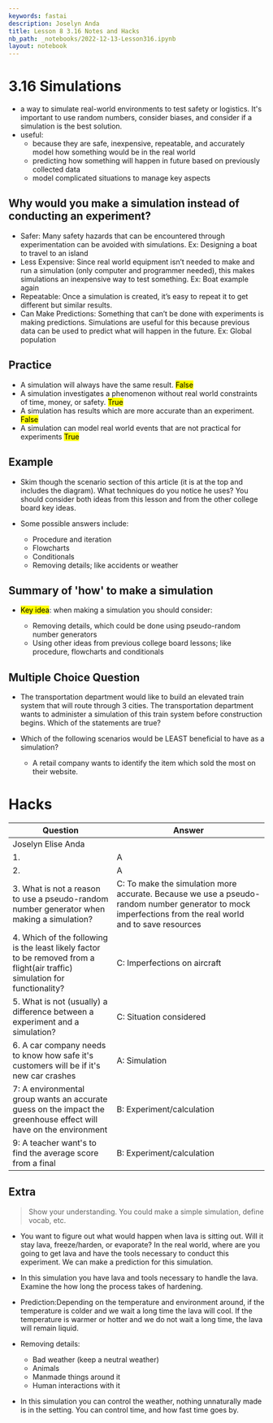 ```yaml
---
keywords: fastai
description: Joselyn Anda 
title: Lesson 8 3.16 Notes and Hacks 
nb_path: _notebooks/2022-12-13-Lesson316.ipynb
layout: notebook
---
```


<!--
#################################################
### THIS FILE WAS AUTOGENERATED! DO NOT EDIT! ###
#################################################
# file to edit: _notebooks/2022-12-13-Lesson316.ipynb
-->

<div class="container" id="notebook-container">
        
<div class="cell border-box-sizing text_cell rendered"><div class="inner_cell">
<div class="text_cell_render border-box-sizing rendered_html">
<h1 id="3.16-Simulations">3.16 Simulations<a class="anchor-link" href="#3.16-Simulations"> </a></h1><ul>
<li>a way to simulate real-world environments to test safety or logistics. It's important to use random numbers, consider biases, and consider if a simulation is the best solution.</li>
<li>useful:<ul>
<li>because they are safe, inexpensive, repeatable, and accurately model how something would be in the real world</li>
<li>predicting how something will happen in future based on previously collected data</li>
<li>model complicated situations to manage key aspects</li>
</ul>
</li>
</ul>
<h2 id="Why-would-you-make-a-simulation-instead-of-conducting-an-experiment?">Why would you make a simulation instead of conducting an experiment?<a class="anchor-link" href="#Why-would-you-make-a-simulation-instead-of-conducting-an-experiment?"> </a></h2><ul>
<li>Safer: Many safety hazards that can be encountered through experimentation can be avoided with simulations. Ex: Designing a boat to travel to an island</li>
<li>Less Expensive: Since real world equipment isn’t needed to make and run a simulation (only computer and programmer needed), this makes simulations an inexpensive way to test something. Ex: Boat example again</li>
<li>Repeatable: Once a simulation is created, it’s easy to repeat it to get different but similar results.</li>
<li>Can Make Predictions: Something that can’t be done with experiments is making predictions. Simulations are useful for this because previous data can be used to predict what will happen in the future. Ex: Global population</li>
</ul>
<h2 id="Practice">Practice<a class="anchor-link" href="#Practice"> </a></h2><ul>
<li>A simulation will always have the same result. <mark>False</mark></li>
<li>A simulation investigates a phenomenon without real world constraints of time, money, or safety. <mark>True</mark></li>
<li>A simulation has results which are more accurate than an experiment. <mark>False</mark></li>
<li>A simulation can model real world events that are not practical for experiments <mark>True</mark></li>
</ul>
<h2 id="Example">Example<a class="anchor-link" href="#Example"> </a></h2><ul>
<li>Skim though the scenario section of this article (it is at the top and includes the diagram). What techniques do you notice he uses? You should consider both ideas from this lesson and from the other college board key ideas.</li>
</ul>
<ul>
<li><p>Some possible answers include:</p>
<ul>
<li>Procedure and iteration</li>
<li>Flowcharts</li>
<li>Conditionals</li>
<li>Removing details; like accidents or weather</li>
</ul>
</li>
</ul>
<h2 id="Summary-of-'how'-to-make-a-simulation">Summary of 'how' to make a simulation<a class="anchor-link" href="#Summary-of-'how'-to-make-a-simulation"> </a></h2><ul>
<li><p><mark>Key idea</mark>: when making a simulation you should consider:</p>
<ul>
<li>Removing details, which could be done using pseudo-random number generators</li>
<li>Using other ideas from previous college board lessons; like procedure, flowcharts and conditionals</li>
</ul>
</li>
</ul>
<h2 id="Multiple-Choice-Question">Multiple Choice Question<a class="anchor-link" href="#Multiple-Choice-Question"> </a></h2><ul>
<li><p>The transportation department would like to build an elevated train system that will route through 3 cities. The transportation department wants to administer a simulation of this train system before construction begins. Which of the statements are true?</p>
</li>
<li><p>Which of the following scenarios would be LEAST beneficial to have as a simulation?</p>
<ul>
<li>A retail company wants to identify the item which sold the most on their website.</li>
</ul>
</li>
</ul>

</div>
</div>
</div>
<div class="cell border-box-sizing text_cell rendered"><div class="inner_cell">
<div class="text_cell_render border-box-sizing rendered_html">
<h1 id="Hacks">Hacks<a class="anchor-link" href="#Hacks"> </a></h1><table>
<thead><tr>
<th>Question</th>
<th>Answer</th>
</tr>
</thead>
<tbody>
<tr>
<td>Joselyn Elise Anda</td>
<td></td>
</tr>
<tr>
<td>1.</td>
<td>A</td>
</tr>
<tr>
<td>2.</td>
<td>A</td>
</tr>
<tr>
<td>3. What is not a reason to use a pseudo-random number generator when making a simulation?</td>
<td>C: To make the simulation more accurate. Because we use a pseudo-random number generator to mock imperfections from the real world and to save resources</td>
</tr>
<tr>
<td>4. Which of the following is the least likely factor to be removed from a flight(air traffic) simulation for functionality?</td>
<td>C: Imperfections on aircraft</td>
</tr>
<tr>
<td>5. What is not (usually) a difference between a experiment and a simulation?</td>
<td>C: Situation considered</td>
</tr>
<tr>
<td>6. A car company needs to know how safe it's customers will be if it's new car crashes</td>
<td>A: Simulation</td>
</tr>
<tr>
<td>7: A environmental group wants an accurate guess on the impact the greenhouse effect will have on the environment</td>
<td>B: Experiment/calculation</td>
</tr>
<tr>
<td>9: A teacher want's to find the average score from a final</td>
<td>B: Experiment/calculation</td>
</tr>
</tbody>
</table>

</div>
</div>
</div>
<div class="cell border-box-sizing text_cell rendered"><div class="inner_cell">
<div class="text_cell_render border-box-sizing rendered_html">
<h2 id="Extra">Extra<a class="anchor-link" href="#Extra"> </a></h2><blockquote><p>Show your understanding. You could make a simple simulation, define vocab, etc.</p>
</blockquote>
<ul>
<li><p>You want to figure out what would happen when lava is sitting out. Will it stay lava, freeze/harden, or evaporate? In the real world, where are you going to get lava and have the tools necessary to conduct this experiment. We can make a prediction for this simulation.</p>
</li>
<li><p>In this simulation you have lava and tools necessary to handle the lava. Examine the how long the process takes of hardening.</p>
</li>
<li><p>Prediction:Depending on the temperature and environment around, if the temperature is colder and we wait a long time the lava will cool. If the temperature is warmer or hotter and we do not wait a long time, the lava will remain liquid.</p>
</li>
<li><p>Removing details:</p>
<ul>
<li>Bad weather (keep a neutral weather)</li>
<li>Animals</li>
<li>Manmade things around it </li>
<li>Human interactions with it </li>
</ul>
</li>
<li><p>In this simulation you can control the weather, nothing unnaturally made is in the setting. You can control time, and how fast time goes by.</p>
</li>
</ul>

</div>
</div>
</div>
</div>
 

